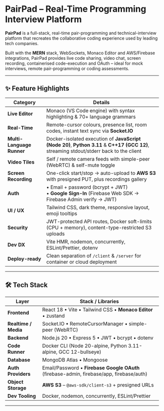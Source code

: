 # PairPad – Real-Time Programming Interview Platform

**PairPad** is a full-stack, real-time pair-programming and technical-interview platform that recreates the collaborative coding experience used by leading tech companies.

Built with the **MERN** stack, WebSockets, Monaco Editor and AWS/Firebase integrations, PairPad provides live code sharing, video chat, screen recording, containerised code-execution and OAuth – ideal for mock interviews, remote pair-programming or coding assessments.

---

## ✨ Feature Highlights

| Category | Details |
|----------|---------|
| **Live Editor** | Monaco (VS Code engine) with syntax highlighting & 70+ language grammars |
| **Real-Time** | Remote-cursor colours, presence list, room codes, instant text sync via **Socket.IO** |
| **Multi-Language Runner** | Docker-isolated execution of **JavaScript (Node 20)**, **Python 3.11** & **C++17 (GCC 12)**, streaming stdout/stderr back to the client |
| **Video Tiles** | Self / remote camera feeds with simple-peer (WebRTC) & self-mute toggle |
| **Screen Recording** | One-click start/stop → auto-upload to **AWS S3** with presigned PUT, plus recordings gallery |
| **Auth** | • Email + password (bcrypt + JWT) <br>• **Google Sign-In** (Firebase Web SDK → Firebase Admin verify → JWT) |
| **UI / UX** | Tailwind CSS, dark theme, responsive layout, emoji tooltips |
| **Security** | JWT-protected API routes, Docker soft-limits (CPU + memory), content-type-restricted S3 uploads |
| **Dev DX** | Vite HMR, nodemon, concurrently, ESLint/Prettier, dotenv |
| **Deploy-ready** | Clean separation of `/client` & `/server` for container or cloud deployment |

---

## 🛠️ Tech Stack

| Layer | Stack / Libraries |
|-------|-------------------|
| **Frontend** | React 18 • Vite • Tailwind CSS • **Monaco Editor** • zustand |
| **Realtime / Media** | Socket.IO • RemoteCursorManager • simple-peer (WebRTC) |
| **Backend** | Node.js 20 • Express 5 • JWT • bcrypt • dotenv |
| **Code Runner** | Docker CLI (Node 20-alpine, Python 3.11-alpine, GCC 12-bullseye) |
| **Database** | MongoDB Atlas • Mongoose |
| **Auth Providers** | Email/Password • **Firebase Google OAuth** (firebase-admin, firebase/app, firebase/auth) |
| **Object Storage** | **AWS S3** – `@aws-sdk/client-s3` + presigned URLs |
| **Dev Tooling** | Docker, nodemon, concurrently, ESLint/Prettier |

---
